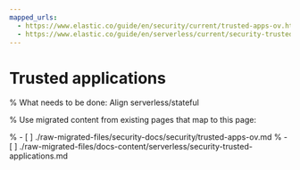 ```yaml
---
mapped_urls:
  - https://www.elastic.co/guide/en/security/current/trusted-apps-ov.html
  - https://www.elastic.co/guide/en/serverless/current/security-trusted-applications.html
---
```


# Trusted applications

% What needs to be done: Align serverless/stateful

% Use migrated content from existing pages that map to this page:

% - [ ] ./raw-migrated-files/security-docs/security/trusted-apps-ov.md
% - [ ] ./raw-migrated-files/docs-content/serverless/security-trusted-applications.md